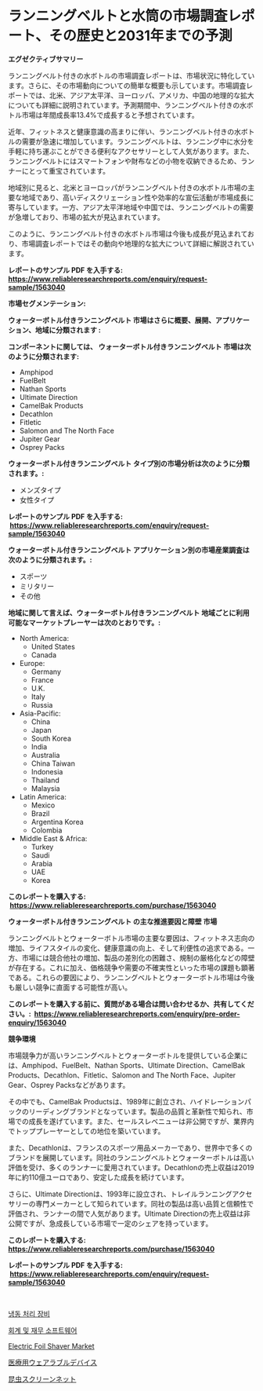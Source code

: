 <p><h1>ランニングベルトと水筒の市場調査レポート、その歴史と2031年までの予測</h1></p><p><strong>エグゼクティブサマリー</strong></p>
<p><p>ランニングベルト付きの水ボトルの市場調査レポートは、市場状況に特化しています。さらに、その市場動向についての簡単な概要も示しています。市場調査レポートでは、北米、アジア太平洋、ヨーロッパ、アメリカ、中国の地理的な拡大についても詳細に説明されています。予測期間中、ランニングベルト付きの水ボトル市場は年間成長率13.4%で成長すると予想されています。</p><p>近年、フィットネスと健康意識の高まりに伴い、ランニングベルト付きの水ボトルの需要が急速に増加しています。ランニングベルトは、ランニング中に水分を手軽に持ち運ぶことができる便利なアクセサリーとして人気があります。また、ランニングベルトにはスマートフォンや財布などの小物を収納できるため、ランナーにとって重宝されています。</p><p>地域別に見ると、北米とヨーロッパがランニングベルト付きの水ボトル市場の主要な地域であり、高いディスクリェーション性や効率的な宣伝活動が市場成長に寄与しています。一方、アジア太平洋地域や中国では、ランニングベルトの需要が急増しており、市場の拡大が見込まれています。</p><p>このように、ランニングベルト付きの水ボトル市場は今後も成長が見込まれており、市場調査レポートではその動向や地理的な拡大について詳細に解説されています。</p></p>
<p><strong>レポートのサンプル PDF を入手する: <a href="https://www.reliableresearchreports.com/enquiry/request-sample/1563040">https://www.reliableresearchreports.com/enquiry/request-sample/1563040</a></strong></p>
<p><strong>市場セグメンテーション:</strong></p>
<p><strong> ウォーターボトル付きランニングベルト 市場はさらに概要、展開、アプリケーション、地域に分類されます :</strong></p>
<p><strong>コンポーネントに関しては、 ウォーターボトル付きランニングベルト 市場は次のように分類されます: &nbsp;</strong></p>
<p><ul><li>Amphipod</li><li>FuelBelt</li><li>Nathan Sports</li><li>Ultimate Direction</li><li>CamelBak Products</li><li>Decathlon</li><li>Fitletic</li><li>Salomon and The North Face</li><li>Jupiter Gear</li><li>Osprey Packs</li></ul></p>
<p><strong> ウォーターボトル付きランニングベルト タイプ別の市場分析は次のように分類されます。:</strong></p>
<p><ul><li>メンズタイプ</li><li>女性タイプ</li></ul></p>
<p><strong>レポートのサンプル PDF を入手する: &nbsp;<a href="https://www.reliableresearchreports.com/enquiry/request-sample/1563040">https://www.reliableresearchreports.com/enquiry/request-sample/1563040</a></strong></p>
<p><strong> ウォーターボトル付きランニングベルト アプリケーション別の市場産業調査は次のように分類されます。:</strong></p>
<p><ul><li>スポーツ</li><li>ミリタリー</li><li>その他</li></ul></p>
<p><strong>地域に関して言えば、ウォーターボトル付きランニングベルト 地域ごとに利用可能なマーケットプレーヤーは次のとおりです。:</strong></p>
<p><ul>
    <li>
        North America:
        <ul>
            <li>United States</li>
            <li>Canada</li>
        </ul>
    </li>
    <li>
        Europe:
        <ul>
            <li>Germany</li>
            <li>France</li>
            <li>U.K.</li>
            <li>Italy</li>
            <li>Russia</li>
        </ul>
    </li>
    <li>
        Asia-Pacific:
        <ul>
            <li>China</li>
            <li>Japan</li>
            <li>South Korea</li>
            <li>India</li>
            <li>Australia</li>
            <li>China Taiwan</li>
            <li>Indonesia</li>
            <li>Thailand</li>
            <li>Malaysia</li>
        </ul>
    </li>
    <li>
        Latin America:
        <ul>
            <li>Mexico</li>
            <li>Brazil</li>
            <li>Argentina Korea</li>
            <li>Colombia</li>
        </ul>
    </li>
    <li>
        Middle East & Africa:
        <ul>
            <li>Turkey</li>
            <li>Saudi</li>
            <li>Arabia</li>
            <li>UAE</li>
            <li>Korea</li>
        </ul>
    </li>
    </ul></p>
<p><strong>このレポートを購入する: &nbsp;<a href="https://www.reliableresearchreports.com/purchase/1563040">https://www.reliableresearchreports.com/purchase/1563040</a></strong></p>
<p><strong>ウォーターボトル付きランニングベルト の主な推進要因と障壁 市場</strong></p>
<p><p>ランニングベルトとウォーターボトル市場の主要な要因は、フィットネス志向の増加、ライフスタイルの変化、健康意識の向上、そして利便性の追求である。一方、市場には競合他社の増加、製品の差別化の困難さ、規制の厳格化などの障壁が存在する。これに加え、価格競争や需要の不確実性といった市場の課題も顕著である。これらの要因により、ランニングベルトとウォーターボトル市場は今後も厳しい競争に直面する可能性が高い。</p></p>
<p><strong>このレポートを購入する前に、質問がある場合は問い合わせるか、共有してください。:&nbsp; <a href="https://www.reliableresearchreports.com/enquiry/pre-order-enquiry/1563040">https://www.reliableresearchreports.com/enquiry/pre-order-enquiry/1563040</a></strong></p>
<p><strong>競争環境</strong></p>
<p><p>市場競争力が高いランニングベルトとウォーターボトルを提供している企業には、Amphipod、FuelBelt、Nathan Sports、Ultimate Direction、CamelBak Products、Decathlon、Fitletic、Salomon and The North Face、Jupiter Gear、Osprey Packsなどがあります。</p><p>その中でも、CamelBak Productsは、1989年に創立され、ハイドレーションパックのリーディングブランドとなっています。製品の品質と革新性で知られ、市場での成長を遂げています。また、セールスレベニューは非公開ですが、業界内でトッププレーヤーとしての地位を築いています。</p><p>また、Decathlonは、フランスのスポーツ用品メーカーであり、世界中で多くのブランドを展開しています。同社のランニングベルトとウォーターボトルは高い評価を受け、多くのランナーに愛用されています。Decathlonの売上収益は2019年に約110億ユーロであり、安定した成長を続けています。</p><p>さらに、Ultimate Directionは、1993年に設立され、トレイルランニングアクセサリーの専門メーカーとして知られています。同社の製品は高い品質と信頼性で評価され、ランナーの間で人気があります。Ultimate Directionの売上収益は非公開ですが、急成長している市場で一定のシェアを持っています。</p></p>
<p><strong>このレポートを購入する: &nbsp; <a href="https://www.reliableresearchreports.com/purchase/1563040">https://www.reliableresearchreports.com/purchase/1563040</a></strong></p>
<p><strong>レポートのサンプル PDF を入手する: &nbsp;<a href="https://www.reliableresearchreports.com/enquiry/request-sample/1563040">https://www.reliableresearchreports.com/enquiry/request-sample/1563040</a></strong><strong></strong></p>
<p>&nbsp;</p>
<p><p><a href="https://github.com/vs10l4sfg5c/Market-Research-Report-List-1/blob/main/48659944690.md">냉동 처리 장비</a></p><p><a href="https://medium.com/@percyhagernes9778/%ED%9A%8C%EA%B3%84-%EB%B0%8F-%EA%B8%88%EC%9C%B5-%EC%86%8C%ED%94%84%ED%8A%B8%EC%9B%A8%EC%96%B4-%EC%8B%9C%EC%9E%A5-%EC%9D%B8%EC%82%AC%EC%9D%B4%ED%8A%B8-%EC%8B%9C%EC%9E%A5-%EB%8F%99%ED%96%A5-%EC%84%B1%EC%9E%A5-2024%EB%85%84%EB%B6%80%ED%84%B0-2031%EB%85%84%EA%B9%8C%EC%A7%80-%EC%98%88%EC%B8%A1-0fa8c8f05f78">회계 및 재무 소프트웨어</a></p><p><a href="https://github.com/RickHolmes3/Market-Research-Report-List-4/blob/main/electric-foil-shaver-market.md">Electric Foil Shaver Market</a></p><p><a href="https://github.com/zekaoe592392/Market-Research-Report-List-1/blob/main/27048275116.md">医療用ウェアラブルデバイス</a></p><p><a href="https://github.com/cnnriuez22368/Market-Research-Report-List-1/blob/main/11965825117.md">昆虫スクリーンネット</a></p></p>